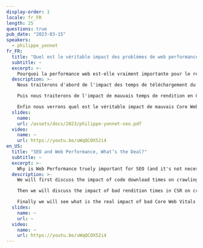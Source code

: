 ```yaml
---
display-order: 1
locale: fr_FR
length: 25
questions: true
pub_date: "2023-03-15"
speakers:
  - philippe_yonnet
fr_FR:
  title: "Quel est le véritable impact des problèmes de web performance sur le SEO ?"
  subtitle: ~
  excerpt: >-
    Pourquoi la performance web est-elle vraiment importante pour le référencement (et ce n'est pas nécessairement ce que vous pensez) ?
  description: >-
    Nous traiterons d'abord de l'impact des temps de téléchargement du code sur les comportements de crawl et d'exploration, en tordant le cou à certaines idées reçues (comme l'objectif de temps de moyen à 500 ms ou 200 ms).

    Puis nous traiterons de l'impact de mauvais temps de rendition en CSR sur l'exploration et l'indexation, et nous expliquerons les points d'attention quand on est à la limite (attention à la charge CPU, aux ressources consommées etc...).

    Enfin nous verrons quel est le véritable impact de mauvais Core Web Vitals sur les classements (dans la pratique : c'est un nudge de la part de Google. Les indicateurs "Page Expérience" ne servent qu'à départager les ex aequo dans les classements).
  slides:
    name:
    url: /assets/docs/2023/philippe-yonnet-seo.pdf
  video:
    name: ~
    url: https://youtu.be/uWqQCOX52i4
en_US:
  title: "SEO and Web Performance, What’s the Deal?"
  subtitle: ~
  excerpt: >-
    Why is Web Performance truely important for SEO (and it's not necessarily what you think)
  description: >-
    We will first discuss the impact of code download times on crawling and crawling behavior, and we will challenge some of the conventional wisdom (such as the 500ms or 200ms average time target).

    Then we will discuss the impact of bad rendition times in CSR on crawling and indexing, and we will explain the points to watch out for when we are at the limit (attention to the CPU load, to the resources consumed etc...).

    Finally we will see what is the real impact of bad Core Web Vitals on rankings (in practice: it is a nudge from Google. The "Page Experience" indicators are only used to break the tie in the rankings).
  slides:
    name: ~
    url: ~
  video:
    name: ~
    url: https://youtu.be/uWqQCOX52i4
---
```


